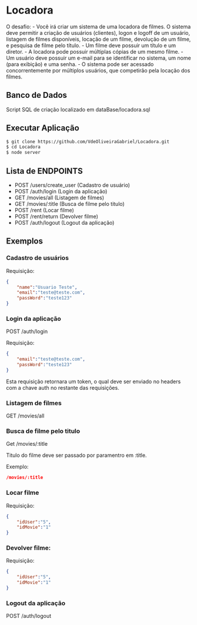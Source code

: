 # Locadora
O desafio:  - Você irá criar um sistema de uma locadora de filmes. O sistema deve permitir a criação de usuários (clientes), logon e logoff de um usuário, listagem de filmes disponíveis, locação de um filme, devolução de um filme, e pesquisa de filme pelo título. - Um filme deve possuir um título e um diretor. - A locadora pode possuir múltiplas cópias de um mesmo filme. - Um usuário deve possuir um e-mail para se identificar no sistema, um nome (para exibição) e uma senha. - O sistema pode ser acessado concorrentemente por múltiplos usuários, que competirão pela locação dos filmes.

## Banco de Dados

 Script SQL de criação localizado em dataBase/locadora.sql
 
## Executar Aplicação

```sh
$ git clone https://github.com/VdeOliveiraGabriel/Locadora.git
$ cd Locadora
$ node server
```

## Lista de ENDPOINTS

- POST /users/create_user    (Cadastro de usuário)
- POST /auth/login           (Login da aplicação)
- GET /movies/all	     (Listagem de filmes)
- GET /movies/:title	     (Busca de filme pelo titulo)
- POST /rent		     (Locar filme)
- POST /rent/return	     (Devolver filme)
- POST /auth/logout	     (Logout da aplicação)



## Exemplos

### Cadastro de usuários

Requisição:

```json
{
	"name":"Usuario Teste",
	"email":"teste@teste.com",
	"passWord":"teste123"
}

```

### Login da aplicação

POST /auth/login

Requisição:

```json
{
	"email":"teste@teste.com",
	"passWord":"teste123"
}
```

Esta requisição retornara um token, o qual deve ser enviado no headers com a chave auth no restante das requisições.

### Listagem de filmes

GET /movies/all

### Busca de filme pelo titulo

Get /movies/:title

Titulo do filme deve ser passado por paramentro em :title.

Exemplo: 

```json
/movies/:title
```

### Locar filme

Requisição:

```json
{
	"idUser":"5",
	"idMovie":"1"
}
```

### Devolver filme:

Requisição:

```json
{
	"idUser":"5",
	"idMovie":"1"
}
```

### Logout da aplicação

POST /auth/logout



